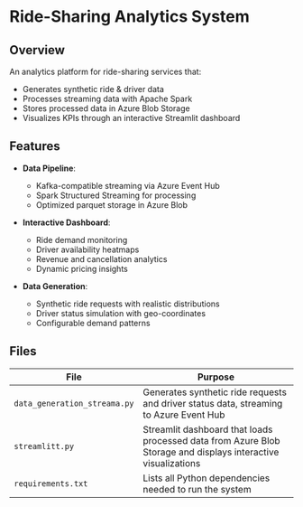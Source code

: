 # Ride-Sharing Analytics System


## Overview

An analytics platform for ride-sharing services that:
- Generates synthetic ride & driver data
- Processes streaming data with Apache Spark
- Stores processed data in Azure Blob Storage
- Visualizes KPIs through an interactive Streamlit dashboard

## Features

- **Data Pipeline**:
  - Kafka-compatible streaming via Azure Event Hub
  - Spark Structured Streaming for processing
  - Optimized parquet storage in Azure Blob

- **Interactive Dashboard**:
  - Ride demand monitoring
  - Driver availability heatmaps
  - Revenue and cancellation analytics
  - Dynamic pricing insights

- **Data Generation**:
  - Synthetic ride requests with realistic distributions
  - Driver status simulation with geo-coordinates
  - Configurable demand patterns


## Files
| File | Purpose |
|------|---------|
| `data_generation_streama.py` | Generates synthetic ride requests and driver status data, streaming to Azure Event Hub |
| `streamlitt.py` | Streamlit dashboard that loads processed data from Azure Blob Storage and displays interactive visualizations |
| `requirements.txt` | Lists all Python dependencies needed to run the system |


